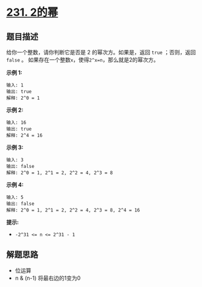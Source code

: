 # [231. 2的幂](https://leetcode-cn.com/problems/power-of-two/)

## 题目描述

给你一个整数，请你判断它是否是 2 的幂次方。如果是，返回 `true` ；否则，返回 `false` 。
如果存在一个整数`x`，使得`2^x=n`，那么就是2的幂次方。

**示例 1:**

```
输入: 1
输出: true
解释: 2^0 = 1
```

**示例 2:**

```
输入: 16
输出: true
解释: 2^4 = 16
```

**示例 3:**

```
输入: 3
输出: false
解释: 2^0 = 1, 2^1 = 2, 2^2 = 4, 2^3 = 8
```

**示例 4:**

```
输入: 5
输出: false
解释: 2^0 = 1, 2^1 = 2, 2^2 = 4, 2^3 = 8, 2^4 = 16
```

**提示:**

- `-2^31 <= n <= 2^31 - 1`

## 解题思路

- 位运算
- n & (n-1) 将最右边的1变为0